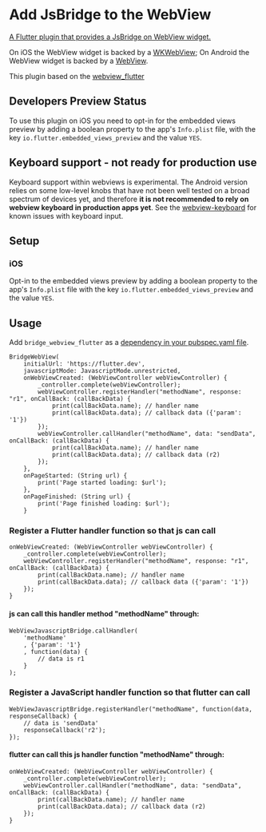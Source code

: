 # Add JsBridge to the WebView

[A Flutter plugin that provides a JsBridge on WebView widget.](https://pub.dev/packages/bridge_webview_flutter)

On iOS the WebView widget is backed by a [WKWebView](https://developer.apple.com/documentation/webkit/wkwebview);
On Android the WebView widget is backed by a [WebView](https://developer.android.com/reference/android/webkit/WebView).

This plugin based on the [webview_flutter](https://pub.dev/packages/webview_flutter)

## Developers Preview Status

To use this plugin on iOS you need to opt-in for the embedded views preview by
adding a boolean property to the app's `Info.plist` file, with the key `io.flutter.embedded_views_preview`
and the value `YES`.

## Keyboard support - not ready for production use
Keyboard support within webviews is experimental. The Android version relies on some low-level knobs that have not been well tested
on a broad spectrum of devices yet, and therefore **it is not recommended to rely on webview keyboard in production apps yet**.
See the [webview-keyboard](https://github.com/flutter/flutter/issues?q=is%3Aopen+is%3Aissue+label%3A%22p%3A+webview-keyboard%22) for known issues with keyboard input.

## Setup

### iOS
Opt-in to the embedded views preview by adding a boolean property to the app's `Info.plist` file
with the key `io.flutter.embedded_views_preview` and the value `YES`.

## Usage
Add `bridge_webview_flutter` as a [dependency in your pubspec.yaml file](https://flutter.io/platform-plugins/).

```
BridgeWebView(
    initialUrl: 'https://flutter.dev',
    javascriptMode: JavascriptMode.unrestricted,
    onWebViewCreated: (WebViewController webViewController) {
        _controller.complete(webViewController);
        webViewController.registerHandler("methodName", response: "r1", onCallBack: (callBackData) {
            print(callBackData.name); // handler name
            print(callBackData.data); // callback data ({'param': '1'})
        });
        webViewController.callHandler("methodName", data: "sendData", onCallBack: (callBackData) {
            print(callBackData.name); // handler name
            print(callBackData.data); // callback data (r2)
        });
    },
    onPageStarted: (String url) {
        print('Page started loading: $url');
    },
    onPageFinished: (String url) {
        print('Page finished loading: $url');
    }
```

### Register a Flutter handler function so that js can call
```
onWebViewCreated: (WebViewController webViewController) {
    _controller.complete(webViewController);
    webViewController.registerHandler("methodName", response: "r1", onCallBack: (callBackData) {
        print(callBackData.name); // handler name
        print(callBackData.data); // callback data ({'param': '1'})
    });
}
```
#### js can call this handler method "methodName" through:
```
WebViewJavascriptBridge.callHandler(
    'methodName'
    , {'param': '1'}
    , function(data) {
        // data is r1
    }
);
```

### Register a JavaScript handler function so that flutter can call
```
WebViewJavascriptBridge.registerHandler("methodName", function(data, responseCallback) {
    // data is 'sendData'
    responseCallback('r2');
});
```
#### flutter can call this js handler function "methodName" through:
```
onWebViewCreated: (WebViewController webViewController) {
    _controller.complete(webViewController);
    webViewController.callHandler("methodName", data: "sendData", onCallBack: (callBackData) {
        print(callBackData.name); // handler name
        print(callBackData.data); // callback data (r2)
    });
}
```
